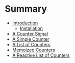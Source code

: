 # Summary

- [Introduction](./introduction.md)
  - [Installation](./installation.md)
- [A Counter Signal](./counter-signal.md)
- [A Simple Counter](./simple-counter.md)
- [A List of Counters]()
- [Memoized Counters]()
- [A Reactive List of Counters]()
